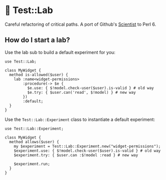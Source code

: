 # :microscope: Test::Lab

Careful refactoring of critical paths. A port of Github's [Scientist](https://github.com/github/scientist) to Perl 6.

## How do I start a lab?
Use the lab sub to build a default experiment for you:

```perl6fe
use Test::Lab;

class MyWidget {
  method is-allowed($user) {
    lab :name<widget-permissions>
        :procedure(-> $e {
          $e.use: { $!model.check-user($user).is-valid } # old way
          $e.try: { $user.can('read', $!model) } # new way
        })
        :default;
  }
}
```

Use the `Test::Lab::Experiment` class to instantiate a default experiment:
```perl6
use Test::Lab::Experiment;

class MyWidget {
  method allows($user) {
    my $experiment = Test::Lab::Experiment.new("widget-permissions");
    $experiment.use: { $!model.check-user($user).is-valid } # old way
    $experiment.try: { $user.can :$!model :read } # new way

    $experiment.run;
  }
}
```
